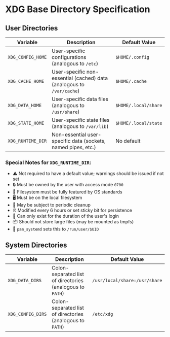 # XDG Base Directory Specification

## User Directories

| Variable | Description | Default Value |
|----------|-------------|---------------|
| `XDG_CONFIG_HOME` | User-specific configurations (analogous to `/etc`) | `$HOME/.config` |
| `XDG_CACHE_HOME` | User-specific non-essential (cached) data (analogous to `/var/cache`) | `$HOME/.cache` |
| `XDG_DATA_HOME` | User-specific data files (analogous to `/usr/share`) | `$HOME/.local/share` |
| `XDG_STATE_HOME` | User-specific state files (analogous to `/var/lib`) | `$HOME/.local/state` |
| `XDG_RUNTIME_DIR` | Non-essential user-specific data (sockets, named pipes, etc.) | No default |

### Special Notes for `XDG_RUNTIME_DIR`:
- ⚠️ Not required to have a default value; warnings should be issued if not set
- 🔒 Must be owned by the user with access mode `0700`
- 💾 Filesystem must be fully featured by OS standards
- 🖥️ Must be on the local filesystem
- 🧹 May be subject to periodic cleanup
- ⏰ Modified every 6 hours or set sticky bit for persistence
- 🔐 Can only exist for the duration of the user's login
- 📦 Should not store large files (may be mounted as tmpfs)
- 🔧 `pam_systemd` sets this to `/run/user/$UID`

## System Directories

| Variable | Description | Default Value |
|----------|-------------|---------------|
| `XDG_DATA_DIRS` | Colon-separated list of directories (analogous to `PATH`) | `/usr/local/share:/usr/share` |
| `XDG_CONFIG_DIRS` | Colon-separated list of directories (analogous to `PATH`) | `/etc/xdg` |
